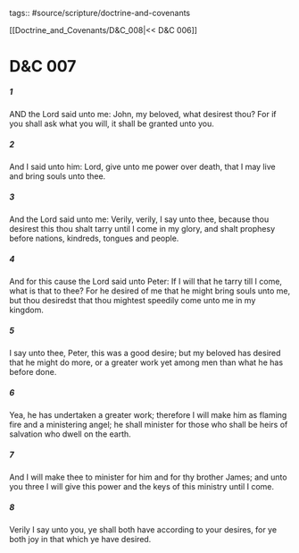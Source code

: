 tags:: #source/scripture/doctrine-and-covenants

[[Doctrine_and_Covenants/D&C_008|<< D&C 006]]

# D&C 007

##### 1

AND the Lord said unto me: John, my beloved, what desirest thou? For if you shall ask what you will, it shall be granted unto you.

##### 2

And I said unto him: Lord, give unto me power over death, that I may live and bring souls unto thee.

##### 3

And the Lord said unto me: Verily, verily, I say unto thee, because thou desirest this thou shalt tarry until I come in my glory, and shalt prophesy before nations, kindreds, tongues and people.

##### 4

And for this cause the Lord said unto Peter: If I will that he tarry till I come, what is that to thee? For he desired of me that he might bring souls unto me, but thou desiredst that thou mightest speedily come unto me in my kingdom.

##### 5

I say unto thee, Peter, this was a good desire; but my beloved has desired that he might do more, or a greater work yet among men than what he has before done.

##### 6

Yea, he has undertaken a greater work; therefore I will make him as flaming fire and a ministering angel; he shall minister for those who shall be heirs of salvation who dwell on the earth.

##### 7

And I will make thee to minister for him and for thy brother James; and unto you three I will give this power and the keys of this ministry until I come.

##### 8

Verily I say unto you, ye shall both have according to your desires, for ye both joy in that which ye have desired.
